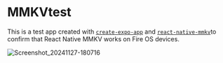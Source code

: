 # MMKVtest

This is a test app created with [`create-expo-app`](https://www.npmjs.com/package/create-expo-app) and [`react-native-mmkv`](https://github.com/mrousavy/react-native-mmkv)to confirm that React Native MMKV works on Fire OS devices.

![Screenshot_20241127-180716](https://github.com/user-attachments/assets/779316f5-c27f-46c7-83b7-f5fd0111ffab)
